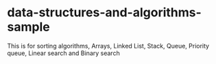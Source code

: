 # data-structures-and-algorithms-sample
This is for sorting algorithms, Arrays, Linked List, Stack, Queue, Priority queue,  Linear search and Binary search
